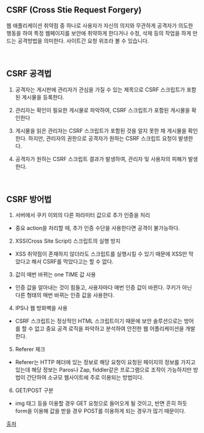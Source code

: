 ## CSRF (Cross Stie Request Forgery)

웹 애플리케이션 취약점 중 하나로 사용자가 자신의 의지와 무관하게 공격자가 의도한 행동을 하여 특정 웹페이지를 보안에 취약하게 한다거나 수정, 삭제 등의 작업을 하게 만드는 공격방법을 의미한다. 사이트간 요청 위조라 볼 수 있습니다.

<br />

## CSRF 공격법

1. 공격자는 게시판에 관리자가 관심을 가질 수 있는 제목으로 CSRF 스크립트가 포함된 게시물을 등록한다.

2. 관리자는 확인이 필요한 게시물로 파악하여, CSRF 스크립트가 포함된 게시물을 확인한다

3. 게시물을 읽은 관리자는 CSRF 스크립트가 포함된 것을 알지 못한 채 게시물을 확인한다. 하지만, 관리자의 권한으로 공격자가 원하는 CSRF 스크립트 요청이 발생한다.

4. 공격자가 원하는 CSRF 스크립트 결과가 발생하여, 관리자 및 사용자의 피해가 발생한다.

<br />

## CSRF 방어법

1. 서버에서 쿠키 이외의 다른 파라미터 값으로 추가 인증을 처리
- 중요 action을 처리할 때, 추가 인증 수단을 사용한다면 공격이 불가능하다.

2. XSS(Cross Site Script) 스크립트의 실행 방지
- XSS 취약점이 존재하지 않더라도 스크립트를 실행시킬 수 있기 때문에 XSS만 막았다고 해서 CSRF를 막았다고는 할 수 없다.

3. 값이 매번 바뀌는 one TIME 값 사용
- 인증 값을 알아내는 것이 힘들고, 사용자마다 매번 인증 값이 바뀐다. 쿠키가 아닌 다른 형태의 매번 바뀌는 인증 값을 사용한다.

4. IPS나 웹 방화벽을 사용
- CSRF 스크립트는 정상적인 HTML 스크립트이기 때문에 보안 솔루션으로는 방어를 할 수 없고 중요 공격 로직을 파악하고 분석하여 안전한 웹 어플리케이션을 개발한다.

5. Referer 체크
- Referer는 HTTP 헤더에 있는 정보로 해당 요청이 요청된 페이지의 정보를 가지고 있는데 해당 정보는 Paros나 Zap, fiddler같은 프로그램으로 조작이 가능하지만 방법이 간단하여 소규모 웹사이트에 주로 이용되는 방법이다.

6. GET/POST 구분
- img 태그 등을 이용할 경우 GET 요청으로 들어오게 될 것이고, 반면 흔히 하듯 form을 이용해 값을 받을 경우 POST를 이용하게 되는 경우가 많기 때문이다.

[출처](https://swk3169.tistory.com/24)
